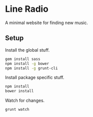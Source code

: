 Line Radio
==========

A minimal website for finding new music.

Setup
-----

Install the global stuff.
```bash
gem install sass
npm install -g bower
npm install -g grunt-cli
```

Install package specific stuff.
```bash
npm install
bower install
```

Watch for changes.
```bash
grunt watch
```